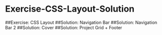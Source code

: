 # Exercise-CSS-Layout-Solution
##Exercise: CSS Layout
##Solution: Navigation Bar
##Solution: Navigation Bar 2
##Solution: Cover
##Solution: Project Grid + Footer
